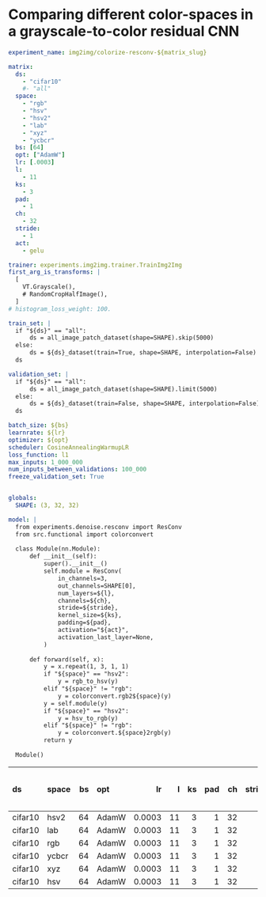 # Comparing different color-spaces in a grayscale-to-color residual CNN


```yaml
experiment_name: img2img/colorize-resconv-${matrix_slug}

matrix:
  ds:
    - "cifar10"
    #- "all"
  space:
    - "rgb"
    - "hsv"
    - "hsv2"
    - "lab"
    - "xyz"
    - "ycbcr"
  bs: [64]
  opt: ["AdamW"]
  lr: [.0003]
  l:
    - 11
  ks:
    - 3
  pad:
    - 1
  ch:
    - 32
  stride:
    - 1
  act:
    - gelu

trainer: experiments.img2img.trainer.TrainImg2Img
first_arg_is_transforms: |
  [
    VT.Grayscale(),  
    # RandomCropHalfImage(),
  ]
# histogram_loss_weight: 100.

train_set: |
  if "${ds}" == "all":
      ds = all_image_patch_dataset(shape=SHAPE).skip(5000)
  else:
      ds = ${ds}_dataset(train=True, shape=SHAPE, interpolation=False)
  ds

validation_set: |
  if "${ds}" == "all":
      ds = all_image_patch_dataset(shape=SHAPE).limit(5000)
  else:
      ds = ${ds}_dataset(train=False, shape=SHAPE, interpolation=False)
  ds

batch_size: ${bs}
learnrate: ${lr}
optimizer: ${opt}
scheduler: CosineAnnealingWarmupLR
loss_function: l1
max_inputs: 1_000_000
num_inputs_between_validations: 100_000
freeze_validation_set: True


globals:
  SHAPE: (3, 32, 32)

model: |
  from experiments.denoise.resconv import ResConv
  from src.functional import colorconvert
  
  class Module(nn.Module):
      def __init__(self):
          super().__init__()
          self.module = ResConv(
              in_channels=3,
              out_channels=SHAPE[0],
              num_layers=${l},
              channels=${ch},
              stride=${stride},
              kernel_size=${ks},
              padding=${pad},
              activation="${act}",
              activation_last_layer=None,
          )
  
      def forward(self, x):
          y = x.repeat(1, 3, 1, 1)
          if "${space}" == "hsv2":
              y = rgb_to_hsv(y)
          elif "${space}" != "rgb":
              y = colorconvert.rgb2${space}(y)
          y = self.module(y)
          if "${space}" == "hsv2":
              y = hsv_to_rgb(y)
          elif "${space}" != "rgb":
              y = colorconvert.${space}2rgb(y)
          return y
          
  Module()

```


| ds      | space   |   bs | opt   |     lr |   l |   ks |   pad |   ch |   stride | act   |   validation loss (1,000,000 steps) | model params   |   train time (minutes) | throughput   |
|:--------|:--------|-----:|:------|-------:|----:|-----:|------:|-----:|---------:|:------|------------------------------------:|:---------------|-----------------------:|:-------------|
| cifar10 | hsv2    |   64 | AdamW | 0.0003 |  11 |    3 |     1 |   32 |        1 | gelu  |                           0.0454638 | 187,945        |                   7.72 | 2,159/s      |
| cifar10 | lab     |   64 | AdamW | 0.0003 |  11 |    3 |     1 |   32 |        1 | gelu  |                           0.0454897 | 187,945        |                   9.32 | 1,788/s      |
| cifar10 | rgb     |   64 | AdamW | 0.0003 |  11 |    3 |     1 |   32 |        1 | gelu  |                           0.0457786 | 187,365        |                   4.06 | 4,105/s      |
| cifar10 | ycbcr   |   64 | AdamW | 0.0003 |  11 |    3 |     1 |   32 |        1 | gelu  |                           0.0466509 | 187,945        |                   8.1  | 2,056/s      |
| cifar10 | xyz     |   64 | AdamW | 0.0003 |  11 |    3 |     1 |   32 |        1 | gelu  |                           0.0493999 | 187,945        |                   8.67 | 1,921/s      |
| cifar10 | hsv     |   64 | AdamW | 0.0003 |  11 |    3 |     1 |   32 |        1 | gelu  |                           0.147812  | 187,945        |                   8.29 | 2,010/s      |
